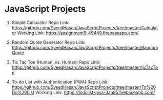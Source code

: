 # JavaScript Projects


1. Simple Calculator
  Repo Link: https://github.com/SyeedHasan/JavaScriptProjects/tree/master/Calculator
  Working Link: https://assignment5-49449.firebaseapp.com/
  
2. Random Quote Generator
  Repo Link: https://github.com/SyeedHasan/JavaScriptProjects/tree/master/RandomQuote
  
3. Tic Tac Toe (Human .vs. Human)
  Repo Link: https://github.com/SyeedHasan/JavaScriptProjects/tree/master/ticTacToe
  
4. To-do List with Authentication (PWA)
  Repo Link: https://github.com/SyeedHasan/JavaScriptProjects/tree/master/To%20Do%20List
  Working Link: https://todolist-pwa-3aa85.firebaseapp.com/


